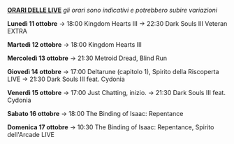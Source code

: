 <b><u>ORARI DELLE LIVE</u></b>
<i>gli orari sono indicativi e potrebbero subire variazioni</i>

<b>Lunedì 11 ottobre</b>
→ 18:00 Kingdom Hearts III
→ 22:30 Dark Souls III Veteran EXTRA

<b>Martedì 12 ottobre</b>
→ 18:00 Kingdom Hearts III

<b>Mercoledì 13 ottobre</b>
→ 21:30 Metroid Dread, Blind Run

<b>Giovedì 14 ottobre</b>
→ 17:00 Deltarune (capitolo 1), Spirito della Riscoperta LIVE
→ 21:30 Dark Souls III feat. Cydonia

<b>Venerdì 15 ottobre</b>
→ 17:00 Just Chatting, inizio.
→ 21:30 Dark Souls III feat. Cydonia

<b>Sabato 16 ottobre</b>
→ 18:00 The Binding of Isaac: Repentance

<b>Domenica 17 ottobre</b>
→ 10:30 The Binding of Isaac: Repentance, Spirito dell'Arcade LIVE

